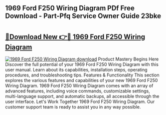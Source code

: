 ## 1969 Ford F250 Wiring Diagram PDf Free Download - Part-Pfq Service Owner Guide 23bke

# <h2><a href="http://dfkxbqp.blite.top/?on=1969+Ford+F250+Wiring+Diagram">🔗Download New 👉🔴 1969 Ford F250 Wiring Diagram</a></h2>

[![1969 Ford F250 Wiring Diagram download](https://i.imgur.com/lujVjoI.png)](http://dfkxbqp.blite.top/?on=1969+Ford+F250+Wiring+Diagram)
Product Mastery Begins Here Discover the full potential of your 1969 Ford F250 Wiring Diagram with this user manual. Learn about its capabilities, installation steps, operating procedures, and troubleshooting tips. Features & Functionality This section explores the various features and capabilities of your new 1969 Ford F250 Wiring Diagram. 1969 Ford F250 Wiring Diagram comes with an array of advanced features, including voice commands, customizable settings, multi-language support, and automatic backups, all accessible through the user interface. Let's Work Together 1969 Ford F250 Wiring Diagram. Our customer support team is ready to assist you in any way possible.
